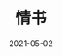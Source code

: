 ---
layout: page
title: 情书
description: >
  很催眠...
category: 电影
img: assets/img/movie/2021/情书.webp
star: 3
date: 2021-05-02
---